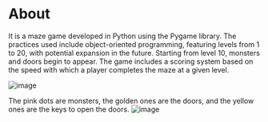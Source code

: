 # About

It is a maze game developed in Python using the Pygame library. The practices used include object-oriented programming, featuring levels from 1 to 20, with potential expansion in the future. Starting from level 10, monsters and doors begin to appear. The game includes a scoring system based on the speed with which a player completes the maze at a given level.


![image](https://github.com/user-attachments/assets/a0593acf-a536-499f-a13f-1fea06af3992)

The pink dots are monsters, the golden ones are the doors, and the yellow ones are the keys to open the doors.
![image](https://github.com/user-attachments/assets/553088b3-bcaa-4be6-bb95-2c350c035179)

